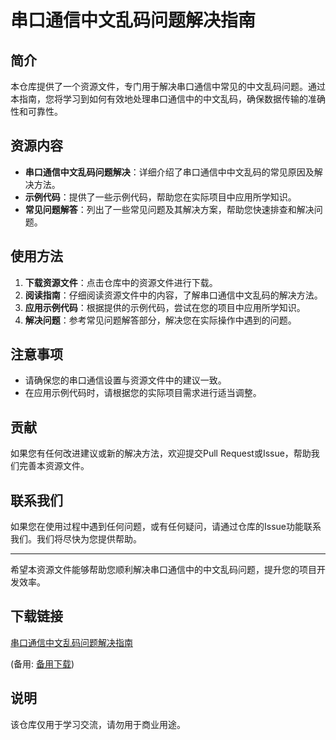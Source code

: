 # 串口通信中文乱码问题解决指南

## 简介
本仓库提供了一个资源文件，专门用于解决串口通信中常见的中文乱码问题。通过本指南，您将学习到如何有效地处理串口通信中的中文乱码，确保数据传输的准确性和可靠性。

## 资源内容
- **串口通信中文乱码问题解决**：详细介绍了串口通信中中文乱码的常见原因及解决方法。
- **示例代码**：提供了一些示例代码，帮助您在实际项目中应用所学知识。
- **常见问题解答**：列出了一些常见问题及其解决方案，帮助您快速排查和解决问题。

## 使用方法
1. **下载资源文件**：点击仓库中的资源文件进行下载。
2. **阅读指南**：仔细阅读资源文件中的内容，了解串口通信中文乱码的解决方法。
3. **应用示例代码**：根据提供的示例代码，尝试在您的项目中应用所学知识。
4. **解决问题**：参考常见问题解答部分，解决您在实际操作中遇到的问题。

## 注意事项
- 请确保您的串口通信设置与资源文件中的建议一致。
- 在应用示例代码时，请根据您的实际项目需求进行适当调整。

## 贡献
如果您有任何改进建议或新的解决方法，欢迎提交Pull Request或Issue，帮助我们完善本资源文件。

## 联系我们
如果您在使用过程中遇到任何问题，或有任何疑问，请通过仓库的Issue功能联系我们。我们将尽快为您提供帮助。

---

希望本资源文件能够帮助您顺利解决串口通信中的中文乱码问题，提升您的项目开发效率。

## 下载链接
[串口通信中文乱码问题解决指南](https://pan.quark.cn/s/76c480661f21) 

(备用: [备用下载](https://pan.baidu.com/s/1fPfgf4glj36K0o001DpPdg?pwd=1234))

## 说明

该仓库仅用于学习交流，请勿用于商业用途。
